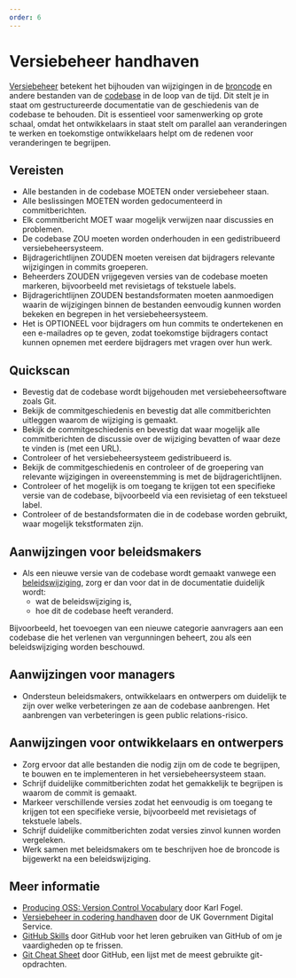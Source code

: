 ```yaml
---
order: 6
---
```


# Versiebeheer handhaven

[Versiebeheer](../glossary.md#version-control) betekent het bijhouden van wijzigingen in de [broncode](../glossary.md#source-code) en andere bestanden van de [codebase](../glossary.md#codebase) in de loop van de tijd.
Dit stelt je in staat om gestructureerde documentatie van de geschiedenis van de codebase te behouden.
Dit is essentieel voor samenwerking op grote schaal, omdat het ontwikkelaars in staat stelt om parallel aan veranderingen te werken en toekomstige ontwikkelaars helpt om de redenen voor veranderingen te begrijpen.

## Vereisten

* Alle bestanden in de codebase MOETEN onder versiebeheer staan.
* Alle beslissingen MOETEN worden gedocumenteerd in commitberichten.
* Elk commitbericht MOET waar mogelijk verwijzen naar discussies en problemen.
* De codebase ZOU moeten worden onderhouden in een gedistribueerd versiebeheersysteem.
* Bijdragerichtlijnen ZOUDEN moeten vereisen dat bijdragers relevante wijzigingen in commits groeperen.
* Beheerders ZOUDEN vrijgegeven versies van de codebase moeten markeren, bijvoorbeeld met revisietags of tekstuele labels.
* Bijdragerichtlijnen ZOUDEN bestandsformaten moeten aanmoedigen waarin de wijzigingen binnen de bestanden eenvoudig kunnen worden bekeken en begrepen in het versiebeheersysteem.
* Het is OPTIONEEL voor bijdragers om hun commits te ondertekenen en een e-mailadres op te geven, zodat toekomstige bijdragers contact kunnen opnemen met eerdere bijdragers met vragen over hun werk.

## Quickscan

* Bevestig dat de codebase wordt bijgehouden met versiebeheersoftware zoals Git.
* Bekijk de commitgeschiedenis en bevestig dat alle commitberichten uitleggen waarom de wijziging is gemaakt.
* Bekijk de commitgeschiedenis en bevestig dat waar mogelijk alle commitberichten de discussie over de wijziging bevatten of waar deze te vinden is (met een URL).
* Controleer of het versiebeheersysteem gedistribueerd is.
* Bekijk de commitgeschiedenis en controleer of de groepering van relevante wijzigingen in overeenstemming is met de bijdragerichtlijnen.
* Controleer of het mogelijk is om toegang te krijgen tot een specifieke versie van de codebase, bijvoorbeeld via een revisietag of een tekstueel label.
* Controleer of de bestandsformaten die in de codebase worden gebruikt, waar mogelijk tekstformaten zijn.

## Aanwijzingen voor beleidsmakers

* Als een nieuwe versie van de codebase wordt gemaakt vanwege een [beleidswijziging](../glossary.md#policy), zorg er dan voor dat in de documentatie duidelijk wordt:
  * wat de beleidswijziging is,
  * hoe dit de codebase heeft veranderd.

Bijvoorbeeld, het toevoegen van een nieuwe categorie aanvragers aan een codebase die het verlenen van vergunningen beheert, zou als een beleidswijziging worden beschouwd.

## Aanwijzingen voor managers

* Ondersteun beleidsmakers, ontwikkelaars en ontwerpers om duidelijk te zijn over welke verbeteringen ze aan de codebase aanbrengen. Het aanbrengen van verbeteringen is geen public relations-risico.

## Aanwijzingen voor ontwikkelaars en ontwerpers

* Zorg ervoor dat alle bestanden die nodig zijn om de code te begrijpen, te bouwen en te implementeren in het versiebeheersysteem staan.
* Schrijf duidelijke commitberichten zodat het gemakkelijk te begrijpen is waarom de commit is gemaakt.
* Markeer verschillende versies zodat het eenvoudig is om toegang te krijgen tot een specifieke versie, bijvoorbeeld met revisietags of tekstuele labels.
* Schrijf duidelijke commitberichten zodat versies zinvol kunnen worden vergeleken.
* Werk samen met beleidsmakers om te beschrijven hoe de broncode is bijgewerkt na een beleidswijziging.

## Meer informatie

* [Producing OSS: Version Control Vocabulary](https://producingoss.com/en/vc.html#vc-vocabulary) door Karl Fogel.
* [Versiebeheer in codering handhaven](https://www.gov.uk/service-manual/technology/maintaining-version-control-in-coding) door de UK Government Digital Service.
* [GitHub Skills](https://skills.github.com/) door GitHub voor het leren gebruiken van GitHub of om je vaardigheden op te frissen.
* [Git Cheat Sheet](https://education.github.com/git-cheat-sheet-education.pdf) door GitHub, een lijst met de meest gebruikte git-opdrachten.
